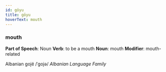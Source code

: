 ```yaml
---
id: göyu
title: göyu
hoverText: mouth
---
```


### mouth

**Part of Speech**: Noun
**Verb**: to be a mouth
**Noun**: mouth
**Modifier**: mouth-related

Albanian gojë /ˈɡojə/
*Albanian Language Family*